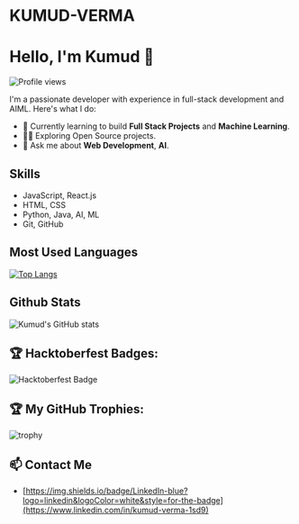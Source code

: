# KUMUD-VERMA
# Hello, I'm Kumud 👋

![Profile views](https://komarev.com/ghpvc/?username=KUMUD-TECH)

I'm a passionate developer with experience in full-stack development and AIML. Here's what I do:

- 🌱 Currently learning to build **Full Stack Projects** and **Machine Learning**.
- 👨‍💻 Exploring Open Source projects.
- 💬 Ask me about **Web Development**, **AI**.

## Skills
- JavaScript, React.js
- HTML, CSS
- Python, Java, AI, ML
- Git, GitHub

## Most Used Languages
[![Top Langs](https://github-readme-stats.vercel.app/api/top-langs/?username=KUMUD-TECH&layout=pie)](https://github.com/anuraghazra/github-readme-stats)

## Github Stats
![Kumud's GitHub stats](https://github-readme-stats.vercel.app/api?username=KUMUD-TECH&show_icons=true&hide_title=true)

## 🏆 Hacktoberfest Badges:
![Hacktoberfest Badge](https://holopin.me/@kumudtech)


## 🏆 My GitHub Trophies:
![trophy](https://github-profile-trophy.vercel.app/?username=KUMUD-TECH&column=4&theme=dark)

## 📫 Contact Me
- [https://img.shields.io/badge/LinkedIn-blue?logo=linkedin&logoColor=white&style=for-the-badge](https://www.linkedin.com/in/kumud-verma-1sd9)



